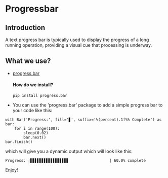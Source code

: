 # Progressbar
## Introduction
A text progress bar is typically used to display the progress of a long running operation, providing a visual cue that processing is underway.
## What we use?
* [progress.bar](https://pypi.org/project/progress/)
    #### How do we install?
      pip install progress.bar
* You can use the 'progress.bar' package to add a simple progress bar to your code like this:
```
with Bar('Progress:', fill='▋', suffix='%(percent).1f%% Complete') as bar:
    for i in range(100):
        sleep(0.02)
        bar.next()
bar.finish()
```
which will give you a dynamic output which will look like this:
``` 
Progress: |▋▋▋▋▋▋▋▋▋▋▋▋▋▋▋▋▋                  | 60.0% complete 
```


Enjoy!

